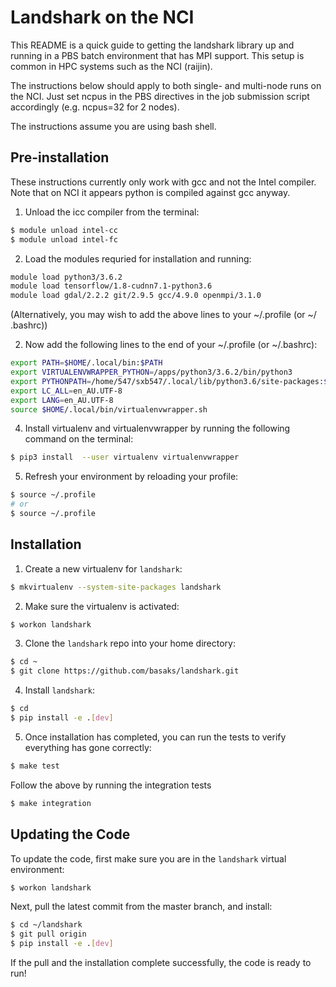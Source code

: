 # Landshark on the NCI

This README is a quick guide to getting the landshark library up and running
in a PBS batch environment that has MPI support. This setup is common in
HPC systems such as the NCI (raijin).

The instructions below should apply to both single- and multi-node runs
on the NCI. Just set ncpus in the PBS  directives in the job submission
script accordingly (e.g. ncpus=32 for 2 nodes).

The instructions assume you are using bash shell.

## Pre-installation

These instructions currently only work with gcc and not the Intel compiler.
Note that on NCI it appears python is compiled against gcc anyway.

1. Unload the icc compiler from the terminal:
```bash
$ module unload intel-cc
$ module unload intel-fc
```
2. Load the modules requried for installation and running:
```bash
module load python3/3.6.2
module load tensorflow/1.8-cudnn7.1-python3.6
module load gdal/2.2.2 git/2.9.5 gcc/4.9.0 openmpi/3.1.0
```
(Alternatively, you may wish to add the above lines to your ~/.profile (or ~/
.bashrc))

2. Now add the following lines to the end of your ~/.profile (or ~/.bashrc):

```bash
export PATH=$HOME/.local/bin:$PATH
export VIRTUALENVWRAPPER_PYTHON=/apps/python3/3.6.2/bin/python3
export PYTHONPATH=/home/547/sxb547/.local/lib/python3.6/site-packages:$PYTHONPATH
export LC_ALL=en_AU.UTF-8
export LANG=en_AU.UTF-8
source $HOME/.local/bin/virtualenvwrapper.sh
``` 

4. Install virtualenv and virtualenvwrapper by running the following command
on the terminal:
```bash
$ pip3 install  --user virtualenv virtualenvwrapper
```

5. Refresh your environment by reloading your profile:
```bash
$ source ~/.profile
# or 
$ source ~/.profile
```

## Installation

1. Create a new virtualenv for `landshark`:
```bash
$ mkvirtualenv --system-site-packages landshark
```

2. Make sure the virtualenv is activated:
```bash
$ workon landshark
```

3. Clone the `landshark` repo into your home directory:
```bash
$ cd ~
$ git clone https://github.com/basaks/landshark.git
```

4. Install `landshark`:
```bash
$ cd 
$ pip install -e .[dev]
```

5. Once installation has completed, you can run the tests to verify everything
has gone correctly:
```bash
$ make test
```
Follow the above by running the integration tests 
 
```bash
$ make integration
```

## Updating the Code
To update the code, first make sure you are in the `landshark` virtual 
environment:
```bash
$ workon landshark
```
Next, pull the latest commit from the master branch, and install:
```bash
$ cd ~/landshark
$ git pull origin
$ pip install -e .[dev]
```
If the pull and the installation complete successfully, the code is ready to run!
